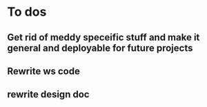 # To dos

## Get rid of meddy speceific stuff and make it general and deployable for future projects

## Rewrite ws code
## rewrite design doc